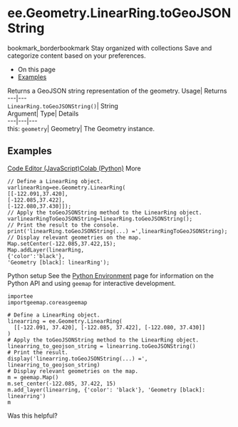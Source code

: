  
#  ee.Geometry.LinearRing.toGeoJSONString
bookmark_borderbookmark Stay organized with collections  Save and categorize content based on your preferences.
  * On this page
  * [Examples](https://developers.google.com/earth-engine/apidocs/ee-geometry-linearring-togeojsonstring#examples)


Returns a GeoJSON string representation of the geometry. 
Usage| Returns  
---|---  
`LinearRing.toGeoJSONString()`| String  
Argument| Type| Details  
---|---|---  
this: `geometry`| Geometry| The Geometry instance.  
## Examples
[Code Editor (JavaScript)](https://developers.google.com/earth-engine/apidocs/ee-geometry-linearring-togeojsonstring#code-editor-javascript-sample)[Colab (Python)](https://developers.google.com/earth-engine/apidocs/ee-geometry-linearring-togeojsonstring#colab-python-sample) More
```
// Define a LinearRing object.
varlinearRing=ee.Geometry.LinearRing(
[[-122.091,37.420],
[-122.085,37.422],
[-122.080,37.430]]);
// Apply the toGeoJSONString method to the LinearRing object.
varlinearRingToGeoJSONString=linearRing.toGeoJSONString();
// Print the result to the console.
print('linearRing.toGeoJSONString(...) =',linearRingToGeoJSONString);
// Display relevant geometries on the map.
Map.setCenter(-122.085,37.422,15);
Map.addLayer(linearRing,
{'color':'black'},
'Geometry [black]: linearRing');
```
Python setup
See the [ Python Environment](https://developers.google.com/earth-engine/guides/python_install) page for information on the Python API and using `geemap` for interactive development.
```
importee
importgeemap.coreasgeemap
```
```
# Define a LinearRing object.
linearring = ee.Geometry.LinearRing(
  [[-122.091, 37.420], [-122.085, 37.422], [-122.080, 37.430]]
)
# Apply the toGeoJSONString method to the LinearRing object.
linearring_to_geojson_string = linearring.toGeoJSONString()
# Print the result.
display('linearring.toGeoJSONString(...) =', linearring_to_geojson_string)
# Display relevant geometries on the map.
m = geemap.Map()
m.set_center(-122.085, 37.422, 15)
m.add_layer(linearring, {'color': 'black'}, 'Geometry [black]: linearring')
m
```

Was this helpful?
